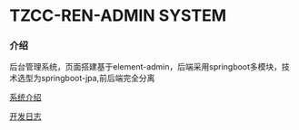 # TZCC-REN-ADMIN SYSTEM 


### 介绍

后台管理系统，页面搭建基于element-admin，后端采用springboot多模块，技术选型为springboot-jpa,前后端完全分离


[系统介绍](http://mp.weixin.qq.com/s?__biz=MzU1Nzc2NTM1MA==&mid=100000159&idx=1&sn=ae709de837e3b7c09ba43f6b4dee2c6b&chksm=7c3186164b460f00b00bf0eb771c8980c61461d0d867eef47628a8c24987c8bf5d19715cb0a5&scene=18#wechat_redirect)

[开发日志](http://mp.weixin.qq.com/s?__biz=MzU1Nzc2NTM1MA==&mid=100000169&idx=1&sn=bd8f7b3e0a3f4385cc5f27fc15adfd77&chksm=7c3186204b460f36a4291902bac3a64a3389b99c75c5d03e22d3c94d5d3ccf55c8a65433b2a3&scene=18#wechat_redirect)
